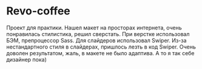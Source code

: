 # Revo-coffee 
Проект для практики. Нашел макет на просторах интернета, очень понравилась стилистика, решил сверстать. При верстке использовал БЭМ, препроцессор Sass. Для слайдеров использовал Swiper. Из-за нестандартного стиля в слайдерах, пришлось лезть в код Swiper. Очень доволен результатом, жаль, в макете не было адаптива. А то я так себе дизайнер пока)
